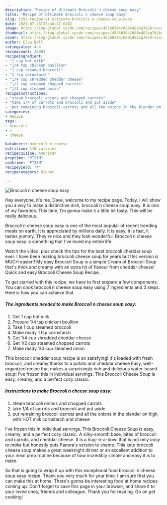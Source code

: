 ```yaml
---
description: "Recipe of Ultimate Broccoli n cheese soup easy"
title: "Recipe of Ultimate Broccoli n cheese soup easy"
slug: 1253-recipe-of-ultimate-broccoli-n-cheese-soup-easy
date: 2021-07-26T23:44:27.628Z
image: https://img-global.cpcdn.com/recipes/45360304/680x482cq70/broccoli-n-cheese-soup-easy-recipe-main-photo.jpg
thumbnail: https://img-global.cpcdn.com/recipes/45360304/680x482cq70/broccoli-n-cheese-soup-easy-recipe-main-photo.jpg
cover: https://img-global.cpcdn.com/recipes/45360304/680x482cq70/broccoli-n-cheese-soup-easy-recipe-main-photo.jpg
author: Elva Bell
ratingvalue: 4.4
reviewcount: 32903
recipeingredient:
- "1 cup hot milk"
- "1/4 tsp chicken boullion"
- "1 cup steamed broccoli"
- "1 tsp cornstarch"
- "1/4 cup shredded cheddar cheese"
- "1/2 cup steamed chopped carrots"
- "1/4 cup steamed onion"
recipeinstructions:
- "steam broccoli onions and chopped carrots"
- "take 1/4 of carrots and broccoli and put aside"
- "put remaining broccoli carrots and all the onions in the blender on high with HOT milk cornstarch and cheese"
categories:
- Recipe
tags:
- broccoli
- n
- cheese

katakunci: broccoli n cheese 
nutrition: 110 calories
recipecuisine: American
preptime: "PT21M"
cooktime: "PT37M"
recipeyield: "4"
recipecategory: Dinner

---
```



![Broccoli n cheese soup easy](https://img-global.cpcdn.com/recipes/45360304/680x482cq70/broccoli-n-cheese-soup-easy-recipe-main-photo.jpg)

Hey everyone, it's me, Dave, welcome to my recipe page. Today, I will show you a way to make a distinctive dish, broccoli n cheese soup easy. It is one of my favorites. This time, I'm gonna make it a little bit tasty. This will be really delicious.

Broccoli n cheese soup easy is one of the most popular of recent trending meals on earth. It is appreciated by millions daily. It is easy, it is fast, it tastes yummy. They're nice and they look wonderful. Broccoli n cheese soup easy is something that I've loved my entire life.

Watch the video, plus check the tips for the best broccoli cheddar soup ever. I have been making broccoli cheese soup for years but this version is MUCH easier!! My easy Broccoli Soup is a simple Cream of Broccoli Soup that&#39;s thick and creamy with an extra hit of flavour from cheddar cheese! Quick and easy Broccoli Cheese Soup Recipe.


To get started with this recipe, we have to first prepare a few components. You can cook broccoli n cheese soup easy using 7 ingredients and 3 steps. Here is how you can achieve that.

<!--inarticleads1-->

##### The ingredients needed to make Broccoli n cheese soup easy:

1. Get 1 cup hot milk
1. Prepare 1/4 tsp chicken boullion
1. Take 1 cup steamed broccoli
1. Make ready 1 tsp cornstarch
1. Get 1/4 cup shredded cheddar cheese
1. Get 1/2 cup steamed chopped carrots
1. Make ready 1/4 cup steamed onion


This broccoli cheddar soup recipe is so satisfying! It&#39;s loaded with fresh broccoli, and creamy thanks to a potato and cheddar cheese Easy, well-organized recipe that makes a surprisingly rich and delicious water-based soup! I&#39;ve frozen this in individual servings. This Broccoli Cheese Soup is easy, creamy, and a perfect cozy classic. 

<!--inarticleads2-->

##### Instructions to make Broccoli n cheese soup easy:

1. steam broccoli onions and chopped carrots
1. take 1/4 of carrots and broccoli and put aside
1. put remaining broccoli carrots and all the onions in the blender on high with HOT milk cornstarch and cheese


I&#39;ve frozen this in individual servings. This Broccoli Cheese Soup is easy, creamy, and a perfect cozy classic. A silky-smooth base, bites of broccoli and carrots, and cheddar cheese. It is a hug-in-a-bowl that is not only *easy to make* but honestly puts Panera&#39;s version to shame. This keto broccoli cheese soup makes a great weeknight dinner or an excellent addition to your meal prep routine because of how incredibly simple and easy it is to make. 

So that is going to wrap it up with this exceptional food broccoli n cheese soup easy recipe. Thank you very much for your time. I am sure that you can make this at home. There's gonna be interesting food at home recipes coming up. Don't forget to save this page in your browser, and share it to your loved ones, friends and colleague. Thank you for reading. Go on get cooking!
